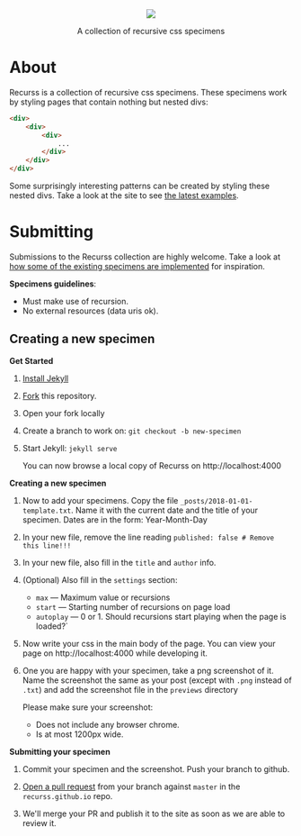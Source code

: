 <div align="center">
    <img src="https://github.com/recurss/recurss.github.io/raw/master/images/title.png"></img>
    <p>A collection of recursive css specimens</p>
</div>

# About

Recurss is a collection of recursive css specimens. These specimens work by styling pages that contain nothing but nested divs:


```html
<div>
    <div>
        <div>
            ...
        </div>
    </div>
</div>
```

Some surprisingly interesting patterns can be created by styling these nested divs. Take a look at the site to see [the latest examples][site].


# Submitting
Submissions to the Recurss collection are highly welcome. Take a look at [how some of the existing specimens are implemented](https://github.com/recurss/recurss.github.io/tree/master/_posts) for inspiration.

**Specimens guidelines**:

* Must make use of recursion.
* No external resources (data uris ok).

## Creating a new specimen

**Get Started**
1. [Install Jekyll](https://jekyllrb.com)

1. [Fork](https://help.github.com/articles/fork-a-repo/) this repository.

1. Open your fork locally

1. Create a branch to work on: `git checkout -b new-specimen`

1. Start Jekyll: `jekyll serve`

    You can now browse a local copy of Recurss on http://localhost:4000

**Creating a new specimen**

1. Now to add your specimens. Copy the file `_posts/2018-01-01-template.txt`. Name it with the current date and the title of your specimen. Dates are in the form: Year-Month-Day

1. In your new file, remove the line reading `published: false # Remove this line!!!`

1. In your new file, also fill in the `title` and `author` info.

1. (Optional) Also fill in the `settings` section:

    - `max` — Maximum value or recursions
    - `start` — Starting number of recursions on page load
    - `autoplay` — 0 or 1. Should recursions start playing when the page is loaded?`

1. Now write your css in the main body of the page. You can view your page on http://localhost:4000 while developing it.

1. One you are happy with your specimen, take a png screenshot of it. Name the screenshot the same as your post (except with `.png` instead of `.txt`) and add the screenshot file in the `previews` directory

    Please make sure your screenshot:

    - Does not include any browser chrome.
    - Is at most 1200px wide.

**Submitting your specimen**

1. Commit your specimen and the screenshot. Push your branch to github.

1. [Open a pull request](https://help.github.com/articles/about-pull-requests/) from your branch against `master` in the `recurss.github.io` repo.

1. We'll merge your PR and publish it to the site as soon as we are able to review it.

[site]: https://recurss.github.io